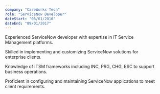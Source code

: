 ```yaml
---
company: "CareWorks Tech"
role: "ServiceNow Developer"
dateStart: "06/01/2016"
dateEnd: "09/01/2017"
---
```


Experienced ServiceNow developer with expertise in IT Service Management platforms.

Skilled in implementing and customizing ServiceNow solutions for enterprise clients.

Knowledge of ITSM frameworks including INC, PRG, CHG, ESC to support business operations.

Proficient in configuring and maintaining ServiceNow applications to meet client requirements.

